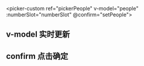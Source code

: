 <picker-custom
    ref="pickerPeople"
    v-model="people"
    :numberSlot="numberSlot"
    @confirm="setPeople">
</picker-custom>


## v-model 实时更新

## confirm 点击确定

